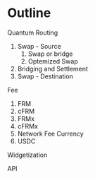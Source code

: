 # Outline

Quantum Routing

1. Swap - Source
   1. Swap or bridge
   2. Optemized Swap
2. Bridging and Settlement
3. Swap - Destination

Fee

1. FRM
2. cFRM
3. FRMx
4. cFRMx
5. Network Fee Currency
6. USDC

Widgetization

API
